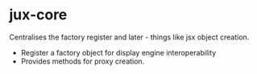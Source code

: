 
# jux-core

Centralises the factory register and later - things like jsx object creation.

- Register a factory object for display engine interoperability
- Provides methods for proxy creation.